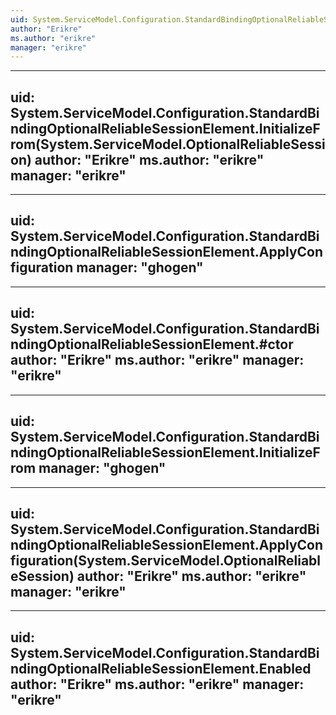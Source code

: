 ```yaml
---
uid: System.ServiceModel.Configuration.StandardBindingOptionalReliableSessionElement
author: "Erikre"
ms.author: "erikre"
manager: "erikre"
---
```


---
uid: System.ServiceModel.Configuration.StandardBindingOptionalReliableSessionElement.InitializeFrom(System.ServiceModel.OptionalReliableSession)
author: "Erikre"
ms.author: "erikre"
manager: "erikre"
---

---
uid: System.ServiceModel.Configuration.StandardBindingOptionalReliableSessionElement.ApplyConfiguration
manager: "ghogen"
---

---
uid: System.ServiceModel.Configuration.StandardBindingOptionalReliableSessionElement.#ctor
author: "Erikre"
ms.author: "erikre"
manager: "erikre"
---

---
uid: System.ServiceModel.Configuration.StandardBindingOptionalReliableSessionElement.InitializeFrom
manager: "ghogen"
---

---
uid: System.ServiceModel.Configuration.StandardBindingOptionalReliableSessionElement.ApplyConfiguration(System.ServiceModel.OptionalReliableSession)
author: "Erikre"
ms.author: "erikre"
manager: "erikre"
---

---
uid: System.ServiceModel.Configuration.StandardBindingOptionalReliableSessionElement.Enabled
author: "Erikre"
ms.author: "erikre"
manager: "erikre"
---
